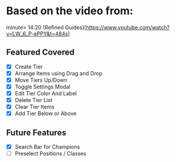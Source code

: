 # Based on the video from:
minute> 14:20
(Refined Guides)[https://www.youtube.com/watch?v=LW_6_P-ePPY&t=484s]

## Featured Covered

- [x] Create Tier
- [x] Arrange Items using Drag and Drop
- [x] Move Tiers Up/Down
- [x] Toggle Settings Modal
- [x] Edit Tier Color And Label
- [x] Delete Tier List
- [x] Clear Tier Items
- [x] Add Tier Below or Above

## Future Features

- [x] Search Bar for Champions
- [ ] Preselect Positions / Classes